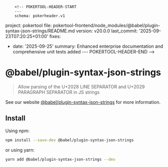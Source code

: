        <!-- POKERTOOL-HEADER-START
        ---
        schema: pokerheader.v1
project: pokertool
file: pokertool-frontend/node_modules/@babel/plugin-syntax-json-strings/README.md
version: v20.0.0
last_commit: '2025-09-23T07:20:25+01:00'
fixes:
- date: '2025-09-25'
  summary: Enhanced enterprise documentation and comprehensive unit tests added
        ---
        POKERTOOL-HEADER-END -->
# @babel/plugin-syntax-json-strings

> Allow parsing of the U+2028 LINE SEPARATOR and U+2029 PARAGRAPH SEPARATOR in JS strings

See our website [@babel/plugin-syntax-json-strings](https://babeljs.io/docs/en/next/babel-plugin-syntax-json-strings.html) for more information.

## Install

Using npm:

```sh
npm install --save-dev @babel/plugin-syntax-json-strings
```

or using yarn:

```sh
yarn add @babel/plugin-syntax-json-strings --dev
```
